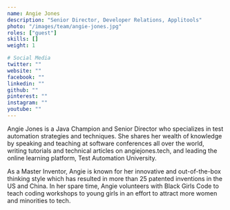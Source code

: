 ```yaml
---
name: Angie Jones
description: "Senior Director, Developer Relations, Applitools"
photo: "/images/team/angie-jones.jpg"
roles: ["guest"]
skills: []
weight: 1

# Social Media
twitter: ""
website: ""
facebook: ""
linkedin: ""
github: ""
pinterest: ""
instagram: ""
youtube: ""
---
```


Angie Jones is a Java Champion and Senior Director who specializes in test automation strategies and techniques. She shares her wealth of knowledge by speaking and teaching at software conferences all over the world, writing tutorials and technical articles on angiejones.tech, and leading the online learning platform, Test Automation University.

As a Master Inventor, Angie is known for her innovative and out-of-the-box thinking style which has resulted in more than 25 patented inventions in the US and China. In her spare time, Angie volunteers with Black Girls Code to teach coding workshops to young girls in an effort to attract more women and minorities to tech.


<!--more-->
